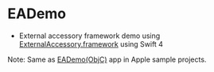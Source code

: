 # EADemo

* External accessory framework demo using [ExternalAccessory.framework](https://developer.apple.com/documentation/externalaccessory) using Swift 4

Note: Same as [EADemo(ObjC)](https://developer.apple.com/library/content/samplecode/EADemo/Introduction/Intro.html) app in Apple sample projects.
